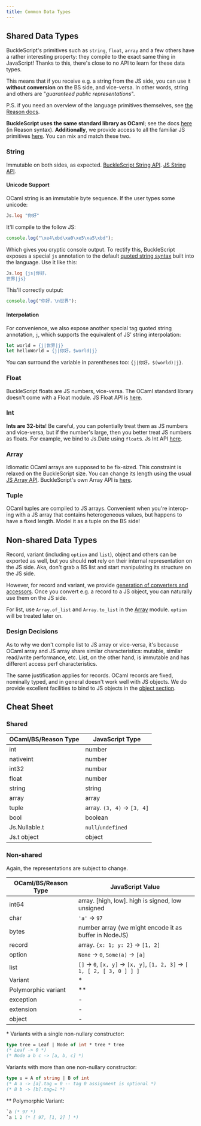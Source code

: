 ```yaml
---
title: Common Data Types
---
```


## Shared Data Types

BuckleScript's primitives such as `string`, `float`, `array` and a few others have a rather interesting property: they compile to the exact same thing in JavaScript! Thanks to this, there's close to no API to learn for these data types.

This means that if you receive e.g. a string from the JS side, you can use it **without conversion** on the BS side, and vice-versa. In other words, string and others are "_guaranteed public representations_".

P.S. if you need an overview of the language primitives themselves, see [the Reason docs](https://reasonml.github.io/docs/en/overview.html).

**BuckleScript uses the same standard library as OCaml**; see the docs [here](https://reasonml.github.io/api/) (in Reason syntax). **Additionally**, we provide access to all the familiar JS primitives [here](https://bucklescript.github.io/bucklescript/api/Js). You can mix and match these two.

### String

Immutable on both sides, as expected. [BuckleScript String API](https://reasonml.github.io/api/String.html). [JS String API](https://bucklescript.github.io/bucklescript/api/Js.String.html).

#### Unicode Support

OCaml string is an immutable byte sequence. If the user types some unicode:

```ocaml
Js.log "你好"
```

It'll compile to the follow JS:

```js
console.log("\xe4\xbd\xa0\xe5\xa5\xbd");
```

Which gives you cryptic console output. To rectify this, BuckleScript exposes a special `js` annotation to the default [quoted string syntax](https://reasonml.github.io/docs/en/string-and-char.html#quoted-string) built into the language. Use it like this:

```ocaml
Js.log {js|你好，
世界|js}
```

This'll correctly output:

```js
console.log("你好，\n世界");
```

#### Interpolation

For convenience, we also expose another special tag quoted string annotation, `j`, which supports the equivalent of JS' string interpolation:

```ocaml
let world = {j|世界|j}
let helloWorld = {j|你好，$world|j}
```

You can surround the variable in parentheses too: `{j|你好，$(world)|j}`.

### Float

BuckleScript floats are JS numbers, vice-versa. The OCaml standard library doesn't come with a Float module. JS Float API is [here](https://bucklescript.github.io/bucklescript/api/Js.Float.html).

### Int

**Ints are 32-bits**! Be careful, you can potentially treat them as JS numbers and vice-versa, but if the number's large, then you better treat JS numbers as floats. For example, we bind to Js.Date using `float`s. Js Int API [here](https://bucklescript.github.io/bucklescript/api/Js.Int.html).

### Array

Idiomatic OCaml arrays are supposed to be fix-sized. This constraint is relaxed on the BuckleScript size. You can change its length using the usual [JS Array API](https://bucklescript.github.io/bucklescript/api/Js.Array.html#VALdefault). BuckleScript's own Array API is [here](https://reasonml.github.io/api/Array.html).

### Tuple

OCaml tuples are compiled to JS arrays. Convenient when you're interop-ing with a JS array that contains heterogeneous values, but happens to have a fixed length. Model it as a tuple on the BS side!

## Non-shared Data Types

Record, variant (including `option` and `list`), object and others can be exported as well, but you should **not** rely on their internal representation on the JS side. Aka, don't grab a BS list and start manipulating its structure on the JS side.

However, for record and variant, we provide [generation of converters and accessors](generate-converters-accessors.md). Once you convert e.g. a record to a JS object, you can naturally use them on the JS side.

For list, use `Array.of_list` and `Array.to_list` in the [Array](https://reasonml.github.io/api/Array.html) module. `option` will be treated later on.

### Design Decisions

As to why we don't compile list to JS array or vice-versa, it's because OCaml array and JS array share similar characteristics: mutable, similar read/write performance, etc. List, on the other hand, is immutable and has different access perf characteristics.

The same justification applies for records. OCaml records are fixed, nominally typed, and in general doesn't work well with JS objects. We do provide excellent facilities to bind to JS objects in the [object section](object.md).

<!-- TODO: playground link -->
<!-- TODO: API docs revamp -->

## Cheat Sheet

### Shared

OCaml/BS/Reason Type | JavaScript Type
---------------------|---------------
int | number
nativeint | number
int32 | number
float | number
string | string
array | array
tuple | array. `(3, 4)` -> `[3, 4]`
bool | boolean
Js.Nullable.t | `null`/`undefined`
Js.t object | object

### Non-shared

Again, the representations are subject to change.

OCaml/BS/Reason Type | JavaScript Value
---------------------|---------------
int64 | array. [high, low]. high is signed, low unsigned
char | `'a'` -> `97`
bytes | number array (we might encode it as buffer in NodeJS)
record | array. `{x: 1; y: 2}` -> `[1, 2]`
option | `None` -> `0`, `Some(a)` -> `[a]`
list | `[]` -> `0`, `[x, y]` -> `[x, y]`, `[1, 2, 3]` -> `[ 1, [ 2, [ 3, 0 ] ] ]`
Variant | \*
Polymorphic variant | \*\*
exception | -
extension | -
object | -

\* Variants with a single non-nullary constructor:

```ocaml
type tree = Leaf | Node of int * tree * tree
(* Leaf -> 0 *)
(* Node a b c -> [a, b, c] *)
```

Variants with more than one non-nullary constructor:

```ocaml
type u = A of string | B of int
(* A a -> [a].tag = 0 -- tag 0 assignment is optional *)
(* B b -> [b].tag=1 *)
```

\*\* Polymorphic Variant:

```ocaml
`a (* 97 *)
`a 1 2 (* [ 97, [1, 2] ] *)
```
